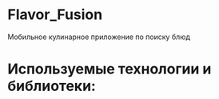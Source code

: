 # Flavor_Fusion
Мобильное кулинарное приложение по поиску блюд

# Используемые технологии и библиотеки:
<img src="">
</div>
<!-- > GetIt
> Talker
> Dio
> Bloc
> Fierbase
> Hive
> async/await
> Http
> Html
 -->
